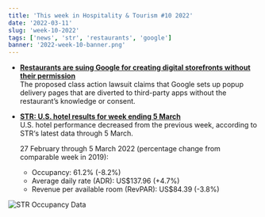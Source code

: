 ```yaml
---
title: 'This week in Hospitality & Tourism #10 2022'
date: '2022-03-11'
slug: 'week-10-2022'
tags: ['news', 'str', 'restaurants', 'google']
banner: '2022-week-10-banner.png'
---
```


- **[Restaurants are suing Google for creating digital storefronts without their permission](https://www.nrn.com/operations/restaurants-are-suing-google-creating-digital-storefronts-without-their-permission)**  
  The proposed class action lawsuit claims that Google sets up popup delivery pages that are diverted to third-party apps without the restaurant’s knowledge or consent.

- **[STR: U.S. hotel results for week ending 5 March](https://str.com/press-release/str-us-hotel-results-week-ending-5-march)**  
  U.S. hotel performance decreased from the previous week, according to STR‘s latest data through 5 March.
  
  27 February through 5 March 2022 (percentage change from comparable week in 2019):

  - Occupancy: 61.2% (-8.2%)
  - Average daily rate (ADR): US$137.96 (+4.7%)
  - Revenue per available room (RevPAR): US$84.39 (-3.8%)

![STR Occupancy Data](/images/blogimages/2022-week-10-occupancy.png)
